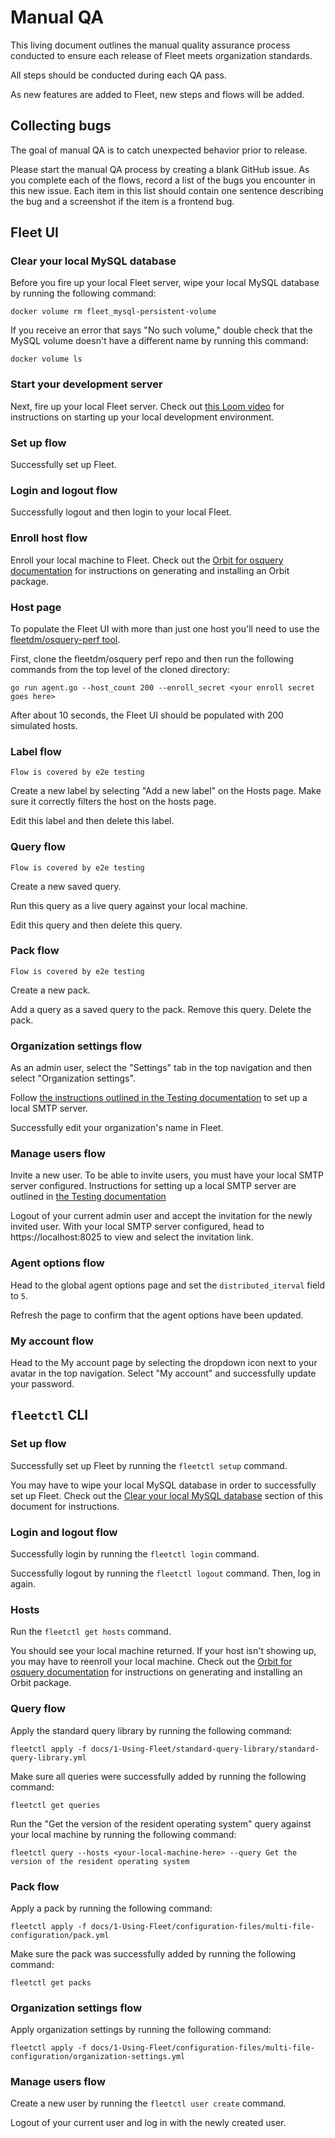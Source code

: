 # Manual QA

This living document outlines the manual quality assurance process conducted to ensure each release of Fleet meets organization standards.

All steps should be conducted during each QA pass.

As new features are added to Fleet, new steps and flows will be added.

## Collecting bugs

The goal of manual QA is to catch unexpected behavior prior to release.

Please start the manual QA process by creating a blank GitHub issue. As you complete each of the flows, record a list of the bugs you encounter in this new issue. Each item in this list should contain one sentence describing the bug and a screenshot if the item is a frontend bug.

## Fleet UI

### Clear your local MySQL database

Before you fire up your local Fleet server, wipe your local MySQL database by running the following command:

```
docker volume rm fleet_mysql-persistent-volume
```

If you receive an error that says "No such volume," double check that the MySQL volume doesn't have a different name by running this command:

```
docker volume ls
```

### Start your development server

Next, fire up your local Fleet server. Check out [this Loom video](https://www.loom.com/share/e7439f058eb44c45af872abe8f8de4a1) for instructions on starting up your local development environment.

### Set up flow

Successfully set up Fleet.

### Login and logout flow

Successfully logout and then login to your local Fleet.

### Enroll host flow

Enroll your local machine to Fleet. Check out the [Orbit for osquery documentation](https://github.com/fleetdm/orbit#orbit-osquery) for instructions on generating and installing an Orbit package.

### Host page

To populate the Fleet UI with more than just one host you'll need to use the [fleetdm/osquery-perf tool](https://github.com/fleetdm/osquery-perf/tree/629a7efb6097f9108f706ccd45828793ff73cf9c).

First, clone the fleetdm/osquery perf repo and then run the following commands from the top level of the cloned directory:

```
go run agent.go --host_count 200 --enroll_secret <your enroll secret goes here>
```

After about 10 seconds, the Fleet UI should be populated with 200 simulated hosts.

### Label flow

`Flow is covered by e2e testing`

Create a new label by selecting "Add a new label" on the Hosts page. Make sure it correctly filters the host on the hosts page.

Edit this label and then delete this label.

### Query flow

`Flow is covered by e2e testing`

Create a new saved query.

Run this query as a live query against your local machine.

Edit this query and then delete this query.

### Pack flow

`Flow is covered by e2e testing`

Create a new pack.

Add a query as a saved query to the pack. Remove this query. Delete the pack.

### Organization settings flow

As an admin user, select the "Settings" tab in the top navigation and then select "Organization settings".

Follow [the instructions outlined in the Testing documentation](../docs/3-Contributing/2-Testing.md#email) to set up a local SMTP server.

Successfully edit your organization's name in Fleet.

### Manage users flow

Invite a new user. To be able to invite users, you must have your local SMTP server configured. Instructions for setting up a local SMTP server are outlined in [the Testing documentation](../docs/3-Contributing/2-Testing.md#email)

Logout of your current admin user and accept the invitation for the newly invited user. With your local SMTP server configured, head to https://localhost:8025 to view and select the invitation link.

### Agent options flow

Head to the global agent options page and set the `distributed_iterval` field to `5`.

Refresh the page to confirm that the agent options have been updated.

### My account flow

Head to the My account page by selecting the dropdown icon next to your avatar in the top navigation. Select "My account" and successfully update your password.

## `fleetctl` CLI

### Set up flow

Successfully set up Fleet by running the `fleetctl setup` command.

You may have to wipe your local MySQL database in order to successfully set up Fleet. Check out the [Clear your local MySQL database](#clear-your-local-mysql-database) section of this document for instructions.

### Login and logout flow

Successfully login by running the `fleetctl login` command.

Successfully logout by running the `fleetctl logout` command. Then, log in again.

### Hosts

Run the `fleetctl get hosts` command.

You should see your local machine returned. If your host isn't showing up, you may have to reenroll your local machine. Check out the [Orbit for osquery documentation](https://github.com/fleetdm/fleet/orbit/blob/main/README.md) for instructions on generating and installing an Orbit package.

### Query flow

Apply the standard query library by running the following command:

`fleetctl apply -f docs/1-Using-Fleet/standard-query-library/standard-query-library.yml`

Make sure all queries were successfully added by running the following command:

`fleetctl get queries`

Run the "Get the version of the resident operating system" query against your local machine by running the following command:

`fleetctl query --hosts <your-local-machine-here> --query Get the version of the resident operating system`

### Pack flow

Apply a pack by running the following command:

`fleetctl apply -f docs/1-Using-Fleet/configuration-files/multi-file-configuration/pack.yml`

Make sure the pack was successfully added by running the following command:

`fleetctl get packs`

### Organization settings flow

Apply organization settings by running the following command:

`fleetctl apply -f docs/1-Using-Fleet/configuration-files/multi-file-configuration/organization-settings.yml`

### Manage users flow

Create a new user by running the `fleetctl user create` command.

Logout of your current user and log in with the newly created user.
